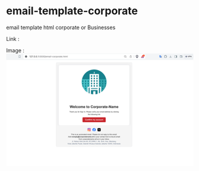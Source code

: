 # email-template-corporate
email template html corporate or Businesses

Link : 

Image :
![myimage-alt-tag](https://github.com/rakaardiansyah/email-template-corporate/blob/main/image/Untitled-1.png)


